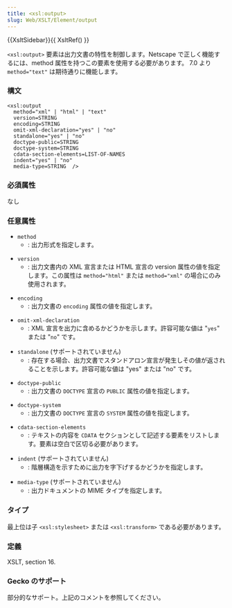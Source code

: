 ```yaml
---
title: <xsl:output>
slug: Web/XSLT/Element/output
---
```


{{XsltSidebar}}{{ XsltRef() }}

`<xsl:output>` 要素は出力文書の特性を制御します。Netscape で正しく機能するには、method 属性を持つこの要素を使用する必要があります。 7.0 より `method="text"` は期待通りに機能します。

### 構文

```
<xsl:output
  method="xml" | "html" | "text"
  version=STRING
  encoding=STRING
  omit-xml-declaration="yes" | "no"
  standalone="yes" | "no"
  doctype-public=STRING
  doctype-system=STRING
  cdata-section-elements=LIST-OF-NAMES
  indent="yes" | "no"
  media-type=STRING  />
```

### 必須属性

なし

### 任意属性

- `method`
  - : 出力形式を指定します。

<!---->

- `version`
  - : 出力文書内の XML 宣言または HTML 宣言の version 属性の値を指定します。この属性は `method="html"` または `method="xml"` の場合にのみ使用されます。

<!---->

- `encoding`
  - : 出力文書の `encoding` 属性の値を指定します。

<!---->

- `omit-xml-declaration`
  - : XML 宣言を出力に含めるかどうかを示します。許容可能な値は "`yes`" または "`no`" です。

<!---->

- `standalone` (サポートされていません)
  - : 存在する場合、出力文書でスタンドアロン宣言が発生しその値が返されることを示します。許容可能な値は "yes" または "no" です。

<!---->

- `doctype-public`
  - : 出力文書の `DOCTYPE` 宣言の `PUBLIC` 属性の値を指定します。

<!---->

- `doctype-system`
  - : 出力文書の `DOCTYPE` 宣言の `SYSTEM` 属性の値を指定します。

<!---->

- `cdata-section-elements`
  - : テキストの内容を `CDATA` セクションとして記述する要素をリストします。要素は空白で区切る必要があります。

<!---->

- `indent` (サポートされていません)
  - : 階層構造を示すために出力を字下げするかどうかを指定します。

<!---->

- `media-type` (サポートされていません)
  - : 出力ドキュメントの MIME タイプを指定します。

### タイプ

最上位は子 `<xsl:stylesheet>` または `<xsl:transform>` である必要があります。

### 定義

XSLT, section 16.

### Gecko のサポート

部分的なサポート。上記のコメントを参照してください。
